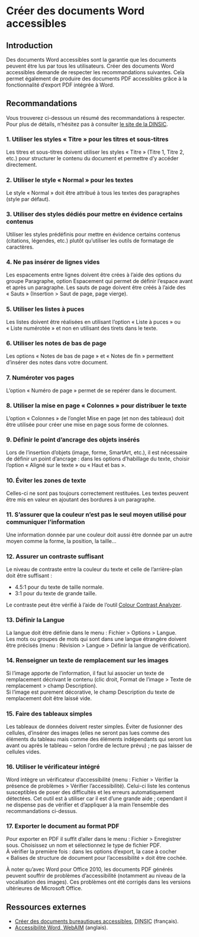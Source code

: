 # Créer des documents Word accessibles
<script>$(document).ready(function () {
    setBreadcrumb([{"label":"Word accessible"}]);
});</script>

<style>h3 {font-size: 1rem;}</style>

## Introduction
Des documents Word accessibles sont la garantie que les documents peuvent être lus par tous les utilisateurs. Créer des documents Word accessibles demande de respecter les recommandations suivantes. Cela permet également de produire des documents <abbr>PDF</abbr> accessibles grâce à la fonctionnalité d’export <abbr>PDF</abbr> intégrée à Word. 

## Recommandations

Vous trouverez ci-dessous un résumé des recommandations à respecter. Pour plus de détails, n’hésitez pas à consulter <a href="https://disic.github.io/guides-documents_bureautiques_accessibles/html/">le site de la <abbr title="direction interministérielle du numérique et du système d’information et de communication">DINSIC</abbr></a>.

### 1. Utiliser les styles «&nbsp;Titre&nbsp;» pour les titres et sous-titres
Les titres et sous-titres doivent utiliser les styles «&nbsp;Titre&nbsp;» (Titre 1, Titre 2, etc.) pour structurer le contenu du document et permettre d’y accéder directement.

### 2. Utiliser le style «&nbsp;Normal&nbsp;» pour les textes
Le style «&nbsp;Normal&nbsp;» doit être attribué à tous les textes des paragraphes (style par défaut).

### 3. Utiliser des styles dédiés pour mettre en évidence certains contenus
Utiliser les styles prédéfinis pour mettre en évidence certains contenus (citations, légendes, etc.) plutôt qu’utiliser les outils de formatage de caractères.

### 4. Ne pas insérer de lignes vides
Les espacements entre lignes doivent être crées à l’aide des options du groupe Paragraphe, option Espacement qui permet de définir l’espace avant et après un paragraphe. 
Les sauts de page doivent être créés à l’aide des «&nbsp;Sauts&nbsp;» (Insertion&nbsp;> Saut de page, page vierge).

### 5. Utiliser les listes à puces
Les listes doivent être réalisées en utilisant l’option «&nbsp;Liste à puces&nbsp;» ou «&nbsp;Liste numérotée&nbsp;» et non en utilisant des tirets dans le texte.

### 6. Utiliser les notes de bas de page
Les options «&nbsp;Notes de bas de page&nbsp;» et «&nbsp;Notes de fin&nbsp;» permettent d’insérer des notes dans votre document.

### 7. Numéroter vos pages
L’option «&nbsp;Numéro de page&nbsp;» permet de se repérer dans le document.

### 8. Utiliser la mise en page «&nbsp;Colonnes&nbsp;»  pour distribuer le texte
L’option «&nbsp;Colonnes&nbsp;» de l’onglet Mise en page (et non des tableaux) doit être utilisée pour créer une mise en page sous forme de colonnes.

### 9. Définir le point d’ancrage des objets insérés
Lors de l’insertion d’objets (image, forme, SmartArt, etc.), il est nécessaire de définir un point d’ancrage&nbsp;: dans les options d’habillage du texte, choisir l’option «&nbsp;Aligné sur le texte&nbsp;» ou «&nbsp;Haut et bas&nbsp;».

### 10. Éviter les zones de texte
Celles-ci ne sont pas toujours correctement restituées. Les textes peuvent être mis en valeur en ajoutant des bordures à un paragraphe.

### 11. S’assurer que la couleur n’est pas le seul moyen utilisé pour communiquer l’information
Une information donnée par une couleur doit aussi être donnée par un autre moyen comme la forme, la position, la taille…

### 12. Assurer un contraste suffisant
Le niveau de contraste entre la couleur du texte et celle de l’arrière-plan doit être suffisant&nbsp;:
- 4.5:1 pour du texte de taille normale.
- 3:1 pour du texte de grande taille.

Le contraste peut être vérifié à l’aide de l’outil <a href="https://www.paciellogroup.com/resources/contrastanalyser/" hreflang="en" lang="en">Colour Contrast Analyzer</a>.

### 13. Définir la Langue
La langue doit être définie dans le menu&nbsp;: Fichier&nbsp;> Options&nbsp;> Langue.  
Les mots ou groupes de mots qui sont dans une langue étrangère doivent être précisés (menu&nbsp;: Révision&nbsp;> Langue&nbsp;> Définir la langue de vérification).

### 14. Renseigner un texte de remplacement sur les images
Si l’image apporte de l’information, il faut lui associer un texte de remplacement décrivant le contenu (clic droit, Format de l’image&nbsp;> Texte de remplacement&nbsp;> champ Description).   
Si l’image est purement décorative, le champ Description du texte de remplacement doit être laissé vide.

### 15. Faire des tableaux simples
Les tableaux de données doivent rester simples. Éviter de fusionner des cellules, d’insérer des images (elles ne seront pas lues comme des éléments du tableau mais comme des éléments indépendants qui seront lus avant ou après le tableau – selon l’ordre de lecture prévu)&nbsp;; ne pas laisser de cellules vides. 

### 16. Utiliser le vérificateur intégré
Word intègre un vérificateur d’accessibilité (menu&nbsp;: Fichier&nbsp;> Vérifier la présence de problèmes&nbsp;> Vérifier l’accessibilité). Celui-ci liste les contenus susceptibles de poser des difficultés et les erreurs automatiquement détectées. Cet outil est à utiliser car il est d’une grande aide&nbsp;; cependant il ne dispense pas de vérifier et d’appliquer à la main l’ensemble des recommandations ci-dessus. 

### 17. Exporter le document au format <abbr>PDF</abbr>
Pour exporter en <abbr>PDF</abbr> il suffit d’aller dans le menu&nbsp;: Fichier&nbsp;> Enregistrer sous. Choisissez un nom et sélectionnez le type de fichier <abbr>PDF</abbr>.  
À vérifier la première fois&nbsp;: dans les options d’export, la case à cocher «&nbsp;Balises de structure de document pour l’accessibilité&nbsp;» doit être cochée.

À noter qu’avec Word pour Office 2010, les documents <abbr>PDF</abbr> générés peuvent souffrir de problèmes d’accessibilité (notamment au niveau de la vocalisation des images). Ces problèmes ont été corrigés dans les versions ultérieures de Microsoft Office.

## Ressources externes

- [Créer des documents bureautiques accessibles](https://disic.github.io/guides-documents_bureautiques_accessibles/html/), <abbr title="direction interministérielle du numérique et du système d’information et de communication">DINSIC</abbr> (français).
- <a href="http://webaim.org/techniques/word/" hreflang="en">Accessibilité Word, WebAIM</a> (anglais).

&nbsp;
<!--  This file is part of a11y-guidelines | Our vision of mobile & web accessibility guidelines and best practices, with valid/invalid examples.
 Copyright (C) 2016  Orange SA
 See the Creative Commons Legal Code Attribution-ShareAlike 3.0 Unported License for more details (LICENSE file). -->